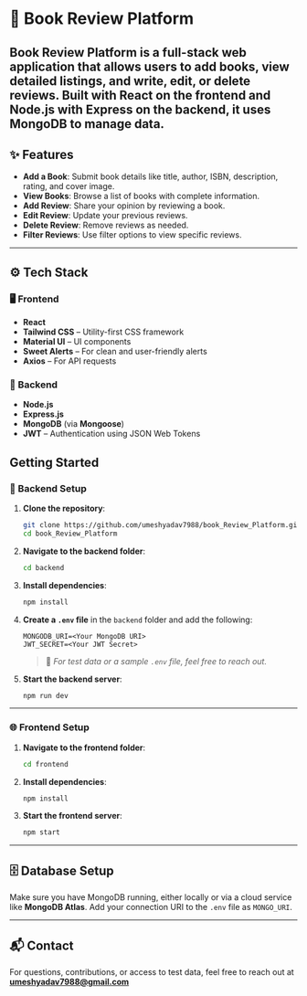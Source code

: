 # 📖 Book Review Platform

**Book Review Platform** is a full-stack web application that allows users to add books, view detailed listings, and write, edit, or delete reviews. Built with **React** on the frontend and **Node.js** with **Express** on the backend, it uses **MongoDB** to manage data.
---

## ✨ Features

- **Add a Book**: Submit book details like title, author, ISBN, description, rating, and cover image.
- **View Books**: Browse a list of books with complete information.
- **Add Review**: Share your opinion by reviewing a book.
- **Edit Review**: Update your previous reviews.
- **Delete Review**: Remove reviews as needed.
- **Filter Reviews**: Use filter options to view specific reviews.

---

## ⚙️ Tech Stack

### 🖥️ Frontend
- **React**
- **Tailwind CSS** – Utility-first CSS framework
- **Material UI** – UI components
- **Sweet Alerts** – For clean and user-friendly alerts
- **Axios** – For API requests

### 🧠 Backend
- **Node.js**
- **Express.js**
- **MongoDB** (via **Mongoose**)
- **JWT** – Authentication using JSON Web Tokens

##  Getting Started

### 🔧 Backend Setup

1. **Clone the repository**:

   ```bash
   git clone https://github.com/umeshyadav7988/book_Review_Platform.git
   cd book_Review_Platform
   ```

2. **Navigate to the backend folder**:

   ```bash
   cd backend
   ```

3. **Install dependencies**:

   ```bash
   npm install
   ```

4. **Create a `.env` file** in the `backend` folder and add the following:

   ```env
   MONGODB_URI=<Your MongoDB URI>
   JWT_SECRET=<Your JWT Secret>
   ```

   > 🧪 *For test data or a sample `.env` file, feel free to reach out.*

5. **Start the backend server**:

   ```bash
   npm run dev
   ```

---

### 🌐 Frontend Setup

1. **Navigate to the frontend folder**:

   ```bash
   cd frontend
   ```

2. **Install dependencies**:

   ```bash
   npm install
   ```

3. **Start the frontend server**:

   ```bash
   npm start
   ```

---

## 🗄️ Database Setup

Make sure you have MongoDB running, either locally or via a cloud service like **MongoDB Atlas**. Add your connection URI to the `.env` file as `MONGO_URI`.

---

## 📬 Contact

For questions, contributions, or access to test data, feel free to reach out at **umeshyadav7988@gmail.com**
